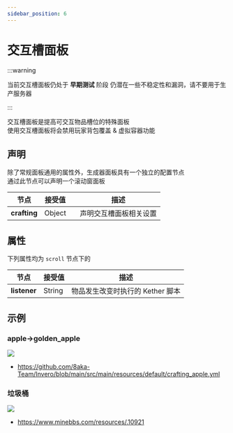 ```yaml
---
sidebar_position: 6
---
```


# 交互槽面板

:::warning

当前交互槽面板仍处于 **早期测试** 阶段
仍潜在一些不稳定性和漏洞，请不要用于生产服务器

:::

交互槽面板是提高可交互物品槽位的特殊面板  
使用交互槽面板将会禁用玩家背包覆盖 & 虚拟容器功能

## 声明

除了常规面板通用的属性外，生成器面板具有一个独立的配置节点  
通过此节点可以声明一个滚动窗面板

| **节点**       | 接受值    |     | 描述          |
|--------------|--------|:----|-------------|
| **crafting** | Object |     | 声明交互槽面板相关设置 |

## 属性

下列属性均为 `scroll` 节点下的

| **节点**       | 接受值    | 描述                   |
|--------------|--------|----------------------|
| **listener** | String | 物品发生改变时执行的 Kether 脚本 |

## 示例

### apple->golden_apple

![](/post/example_convert.gif)

- https://github.com/8aka-Team/Invero/blob/main/src/main/resources/default/crafting_apple.yml

### 垃圾桶

![](/post/rubbish_bin.gif)

- https://www.minebbs.com/resources/.10921
